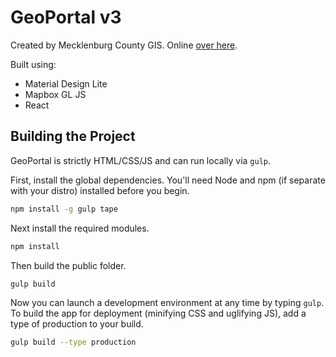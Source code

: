 # GeoPortal v3

Created by Mecklenburg County GIS. Online [over here](http://mcmap.org/geoportal/).

Built using:

* Material Design Lite
* Mapbox GL JS
* React

## Building the Project

GeoPortal is strictly HTML/CSS/JS and can run locally via `gulp`.

First, install the global dependencies. You'll need Node and npm (if separate with your distro) installed before you begin.

``` bash
npm install -g gulp tape
```

Next install the required modules.

``` bash
npm install
```

Then build the public folder.

``` bash
gulp build
```

Now you can launch a development environment at any time by typing `gulp`. To build the app for deployment (minifying CSS and uglifying JS), add a type of production to your build.

``` bash
gulp build --type production
```
